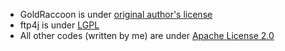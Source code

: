 - GoldRaccoon is under [original author's license](https://github.com/albertodebortoli/GoldRaccoon/blob/master/LICENSE.markdown)
- ftp4j is under [LGPL](http://opensource.org/licenses/LGPL-2.1)
- All other codes (written by me) are under [Apache License 2.0](http://www.apache.org/licenses/LICENSE-2.0)
